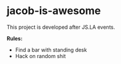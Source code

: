 # jacob-is-awesome

This project is developed after JS.LA events.

**Rules:**

* Find a bar with standing desk
* Hack on random shit
